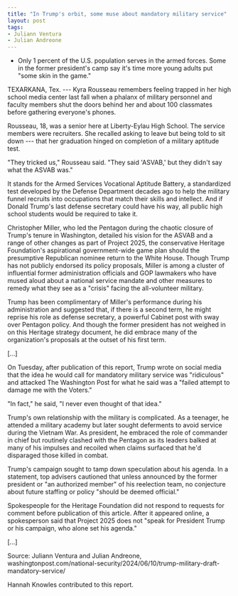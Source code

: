 ```yaml
---
title: "In Trump's orbit, some muse about mandatory military service"
layout: post
tags:
- Juliann Ventura
- Julian Andreone
---
```


- Only 1 percent of the U.S. population serves in the armed forces. Some in the former president's camp say it's time more young adults put "some skin in the game."

TEXARKANA, Tex. --- Kyra Rousseau remembers feeling trapped in her high school media center last fall when a phalanx of military personnel and faculty members shut the doors behind her and about 100 classmates before gathering everyone's phones.

Rousseau, 18, was a senior here at Liberty-Eylau High School. The service members were recruiters. She recalled asking to leave but being told to sit down --- that her graduation hinged on completion of a military aptitude test.

"They tricked us," Rousseau said. "They said 'ASVAB,' but they didn't say what the ASVAB was."

It stands for the Armed Services Vocational Aptitude Battery, a standardized test developed by the Defense Department decades ago to help the military funnel recruits into occupations that match their skills and intellect. And if Donald Trump's last defense secretary could have his way, all public high school students would be required to take it.

Christopher Miller, who led the Pentagon during the chaotic closure of Trump's tenure in Washington, detailed his vision for the ASVAB and a range of other changes as part of Project 2025, the conservative Heritage Foundation's aspirational government-wide game plan should the presumptive Republican nominee return to the White House. Though Trump has not publicly endorsed its policy proposals, Miller is among a cluster of influential former administration officials and GOP lawmakers who have mused aloud about a national service mandate and other measures to remedy what they see as a "crisis" facing the all-volunteer military.

Trump has been complimentary of Miller's performance during his administration and suggested that, if there is a second term, he might reprise his role as defense secretary, a powerful Cabinet post with sway over Pentagon policy. And though the former president has not weighed in on this Heritage strategy document, he did embrace many of the organization's proposals at the outset of his first term.

\[...\]

On Tuesday, after publication of this report, Trump wrote on social media that the idea he would call for mandatory military service was "ridiculous" and attacked The Washington Post for what he said was a "failed attempt to damage me with the Voters."

"In fact," he said, "I never even thought of that idea."

Trump's own relationship with the military is complicated. As a teenager, he attended a military academy but later sought deferments to avoid service during the Vietnam War. As president, he embraced the role of commander in chief but routinely clashed with the Pentagon as its leaders balked at many of his impulses and recoiled when claims surfaced that he'd disparaged those killed in combat.

Trump's campaign sought to tamp down speculation about his agenda. In a statement, top advisers cautioned that unless announced by the former president or "an authorized member" of his reelection team, no conjecture about future staffing or policy "should be deemed official."

Spokespeople for the Heritage Foundation did not respond to requests for comment before publication of this article. After it appeared online, a spokesperson said that Project 2025 does not "speak for President Trump or his campaign, who alone set his agenda."

\[...\]

Source: Juliann Ventura and Julian Andreone, washingtonpost.com/national-security/2024/06/10/trump-military-draft-mandatory-service/

Hannah Knowles contributed to this report.
